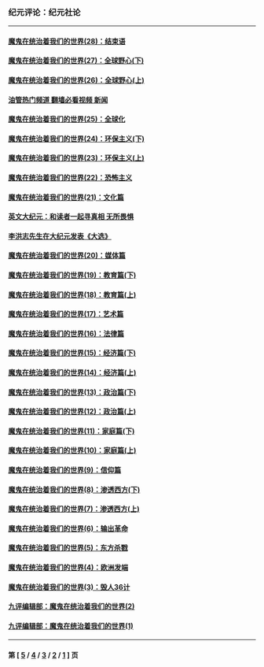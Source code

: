 ### 纪元评论：纪元社论
---
#### [魔鬼在统治着我们的世界(28)：结束语](../../pages/nsc422/n10936246.md?03140330) 
#### [魔鬼在统治着我们的世界(27)：全球野心(下)](../../pages/nsc422/n10928319.md?03140330) 
#### [魔鬼在统治着我们的世界(26)：全球野心(上)](../../pages/nsc422/n10900318.md?03140330) 
#### [油管热门频道 翻墙必看视频 新闻](ok?03140330)
#### [魔鬼在统治着我们的世界(25)：全球化](../../pages/nsc422/n10788205.md?03140330) 
#### [魔鬼在统治着我们的世界(24)：环保主义(下)](../../pages/nsc422/n10695307.md?03140330) 
#### [魔鬼在统治着我们的世界(23)：环保主义(上)](../../pages/nsc422/n10688613.md?03140330) 
#### [魔鬼在统治着我们的世界(22)：恐怖主义](../../pages/nsc422/n10614727.md?03140330) 
#### [魔鬼在统治着我们的世界(21)：文化篇](../../pages/nsc422/n10597706.md?03140330) 
#### [英文大纪元：和读者一起寻真相 无所畏惧](../../pages/nsc422/n12542027.md?03140330) 
#### [李洪志先生在大纪元发表《大选》](../../pages/nsc422/n12534746.md?03140330) 
#### [魔鬼在统治着我们的世界(20)：媒体篇](../../pages/nsc422/n10586579.md?03140330) 
#### [魔鬼在统治着我们的世界(19)：教育篇(下)](../../pages/nsc422/n10564808.md?03140330) 
#### [魔鬼在统治着我们的世界(18)：教育篇(上)](../../pages/nsc422/n10526970.md?03140330) 
#### [魔鬼在统治着我们的世界(17)：艺术篇](../../pages/nsc422/n10499093.md?03140330) 
#### [魔鬼在统治着我们的世界(16)：法律篇](../../pages/nsc422/n10485969.md?03140330) 
#### [魔鬼在统治着我们的世界(15)：经济篇(下)](../../pages/nsc422/n10469975.md?03140330) 
#### [魔鬼在统治着我们的世界(14)：经济篇(上)](../../pages/nsc422/n10457370.md?03140330) 
#### [魔鬼在统治着我们的世界(13)：政治篇(下)](../../pages/nsc422/n10448270.md?03140330) 
#### [魔鬼在统治着我们的世界(12)：政治篇(上)](../../pages/nsc422/n10444576.md?03140330) 
#### [魔鬼在统治着我们的世界(11)：家庭篇(下)](../../pages/nsc422/n10440961.md?03140330) 
#### [魔鬼在统治着我们的世界(10)：家庭篇(上)](../../pages/nsc422/n10435448.md?03140330) 
#### [魔鬼在统治着我们的世界(9)：信仰篇](../../pages/nsc422/n10432159.md?03140330) 
#### [魔鬼在统治着我们的世界(8)：渗透西方(下)](../../pages/nsc422/n10429603.md?03140330) 
#### [魔鬼在统治着我们的世界(7)：渗透西方(上)](../../pages/nsc422/n10426013.md?03140330) 
#### [魔鬼在统治着我们的世界(6)：输出革命](../../pages/nsc422/n10421536.md?03140330) 
#### [魔鬼在统治着我们的世界(5)：东方杀戮](../../pages/nsc422/n10417707.md?03140330) 
#### [魔鬼在统治着我们的世界(4)：欧洲发端](../../pages/nsc422/n10414890.md?03140330) 
#### [魔鬼在统治着我们的世界(3)：毁人36计](../../pages/nsc422/n10411583.md?03140330) 
#### [九评编辑部：魔鬼在统治着我们的世界(2)](../../pages/nsc422/n10410036.md?03140330) 
#### [九评编辑部：魔鬼在统治着我们的世界(1)](../../pages/nsc422/n10406825.md?03140330) 

---
#### 第 [ [5](./5.md?03140330) / [4](./4.md?03140330) / [3](./3.md?03140330) / [2](./2.md?03140330) / [1](./1.md?03140330) ] 页
